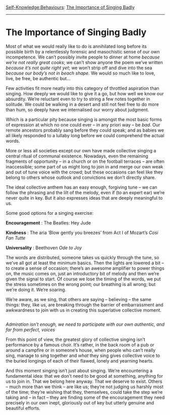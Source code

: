 [Self-Knowledge:](https://www.theschooloflife.com/thebookoflife/category/self-knowledge/)[Behaviours](https://www.theschooloflife.com/thebookoflife/category/self-knowledge/behaviours/): [The Importance of Singing Badly](https://www.theschooloflife.com/thebookoflife/the-importance-of-singing-badly/)

* * *

# The Importance of Singing Badly

Most of what we would really like to do is annihilated long before its possible birth by a relentlessly forensic and masochistic sense of our own incompetence. We can’t possibly invite people to dinner at home _because we’re not really great cooks_; we can’t show anyone the poem we’ve written _because it’s not quite right yet_; we won’t strip off and dive into the sea _because our body’s not in beach shape._ We would so much like to love, live, be free, be authentic but…

Few activities fit more neatly into this category of throttled aspiration than singing. How deeply we would like to give it a go, but how well we know our absurdity. We’re reluctant even to try to string a few notes together in solitude. We could be walking in a desert and still not feel free to do more than hum, so deeply have we internalised our worry about judgment.

Which is a particular pity because singing is amongst the most basic forms of expression at which no one could ever – in any priori way – be _bad_. Our remote ancestors probably sang before they could speak; and as babies we all likely responded to a lullaby long before we could comprehend the actual words.&nbsp;

More or less all societies except our own have made collective singing a central ritual of communal existence. Nowadays, even the remaining fragments of opportunity – in a church or on the football terraces – are often inaccessible; some part of us might long to join in and merge our own weak and out of tune voice with the crowd; but these occasions can feel like they belong to others whose outlook and convictions we don’t directly share.&nbsp;

The ideal collective anthem has an easy enough, forgiving tune – we can follow the phrasing and the lilt of the melody, even if (to an expert ear) we’re never quite in key. But it also expresses ideas that are deeply meaningful to us.&nbsp;

Some good options for a singing exercise:&nbsp;

**Encouragement** : The Beatles: Hey Jude

**Kindness** : The aria ‘Blow gently you breezes’ from Act I of Mozart’s _Cosi Fan Tutte_

**Universality** : Beethoven _Ode to Joy&nbsp;_

The words are distributed, someone takes us quickly through the tune, so we’ve all got at least the minimum basics. Then the lights are lowered a bit – to create a sense of occasion; there’s an awesome amplifier to power things on, the music comes on, just an introductory bit of melody and then we’re given the signal to start. Of course we lose the timing of the words, we put the stress sometimes on the wrong point; our breathing is all wrong; but we’re doing it. We’re soaring.&nbsp;

We’re aware, as we sing, that others are saying – believing – the same things: they, like us, are breaking through the barrier of embarrassment and awkwardness to join with us in creating this superlative collective moment.&nbsp;

<figure class="wp-block-image"><img src="https://lh3.googleusercontent.com/gpkOT80_4ijMEU18fdN9eSulTNYIaCL8r9IkU8NjM6I1jFhniPpEt9rxl65JE97YCT7yZGTww1X9DyKGiuTPHde_e8AKJZBL--xM2dU_BzmQlYJh65Qkxe6RdmxfbmXRtxiwNWzF" alt=""></figure>

_Admiration isn’t enough, we need to participate with our own authentic, and far from perfect, voices&nbsp;_

From this point of view, the greatest glory of collective singing isn’t performance by a famous choir. It’s rather, in the back room of a pub or around a campfire or in someone’s house, when people who can’t really sing, manage to sing together and _what_ they sing gives collective voice to the buried longings of each of their flawed, lonely and yearning hearts.&nbsp;

And this moment singing isn’t just about singing. We’re encountering a fundamental idea: that we don’t need to be good at something, anything for us to join in. That we belong here anyway. That we deserve to exist. Others – much more than we think – are like us; they’re not judging us harshly most of the time; they’re wishing that they, themselves, could take the step we’re taking and – in fact – they are finding some of the encouragement they need precisely in our own inept, gloriously out of key but utterly genuine and beautiful efforts.&nbsp;
